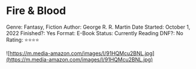 # Fire & Blood

Genre: Fantasy, Fiction
Author: George R. R. Martin
Date Started: October 1, 2022
Finished?: Yes
Format: E-Book
Status: Currently Reading
DNF?: No
Rating: ⭐️⭐️⭐️⭐️

![https://m.media-amazon.com/images/I/91HQMcu2BNL.jpg](https://m.media-amazon.com/images/I/91HQMcu2BNL.jpg)
